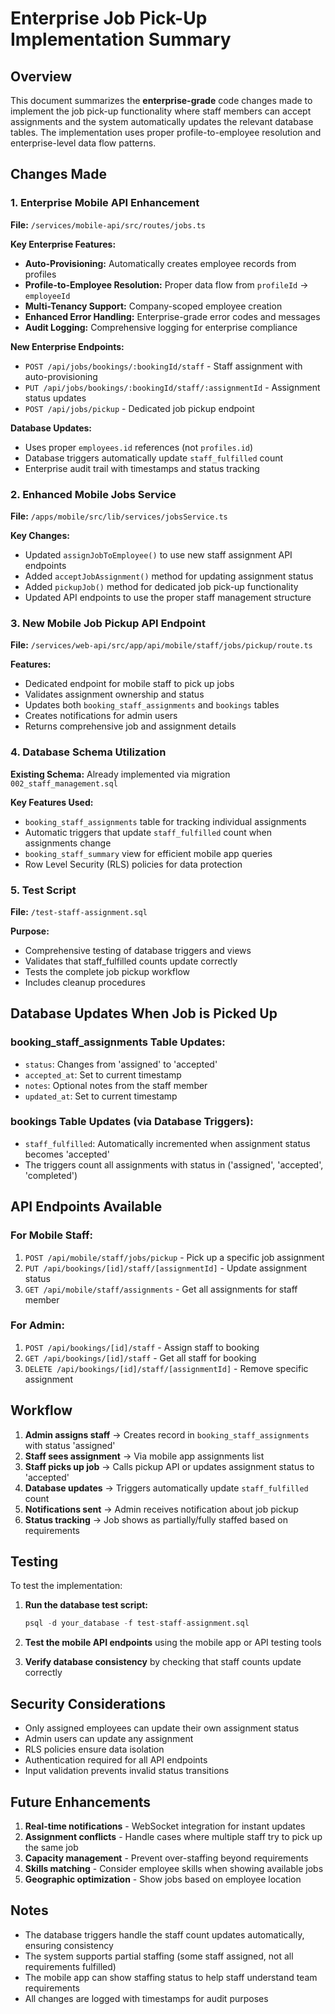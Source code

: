 # Enterprise Job Pick-Up Implementation Summary

## Overview

This document summarizes the **enterprise-grade** code changes made to implement the job pick-up functionality where staff members can accept assignments and the system automatically updates the relevant database tables. The implementation uses proper profile-to-employee resolution and enterprise-level data flow patterns.

## Changes Made

### 1. Enterprise Mobile API Enhancement
**File:** `/services/mobile-api/src/routes/jobs.ts`

**Key Enterprise Features:**
- **Auto-Provisioning:** Automatically creates employee records from profiles
- **Profile-to-Employee Resolution:** Proper data flow from `profileId` → `employeeId`
- **Multi-Tenancy Support:** Company-scoped employee creation
- **Enhanced Error Handling:** Enterprise-grade error codes and messages
- **Audit Logging:** Comprehensive logging for enterprise compliance

**New Enterprise Endpoints:**
- `POST /api/jobs/bookings/:bookingId/staff` - Staff assignment with auto-provisioning
- `PUT /api/jobs/bookings/:bookingId/staff/:assignmentId` - Assignment status updates
- `POST /api/jobs/pickup` - Dedicated job pickup endpoint

**Database Updates:**
- Uses proper `employees.id` references (not `profiles.id`)
- Database triggers automatically update `staff_fulfilled` count
- Enterprise audit trail with timestamps and status tracking

### 2. Enhanced Mobile Jobs Service
**File:** `/apps/mobile/src/lib/services/jobsService.ts`

**Key Changes:**
- Updated `assignJobToEmployee()` to use new staff assignment API endpoints
- Added `acceptJobAssignment()` method for updating assignment status
- Added `pickupJob()` method for dedicated job pick-up functionality
- Updated API endpoints to use the proper staff management structure

### 3. New Mobile Job Pickup API Endpoint
**File:** `/services/web-api/src/app/api/mobile/staff/jobs/pickup/route.ts`

**Features:**
- Dedicated endpoint for mobile staff to pick up jobs
- Validates assignment ownership and status
- Updates both `booking_staff_assignments` and `bookings` tables
- Creates notifications for admin users
- Returns comprehensive job and assignment details

### 4. Database Schema Utilization
**Existing Schema:** Already implemented via migration `002_staff_management.sql`

**Key Features Used:**
- `booking_staff_assignments` table for tracking individual assignments
- Automatic triggers that update `staff_fulfilled` count when assignments change
- `booking_staff_summary` view for efficient mobile app queries
- Row Level Security (RLS) policies for data protection

### 5. Test Script
**File:** `/test-staff-assignment.sql`

**Purpose:**
- Comprehensive testing of database triggers and views
- Validates that staff_fulfilled counts update correctly
- Tests the complete job pickup workflow
- Includes cleanup procedures

## Database Updates When Job is Picked Up

### booking_staff_assignments Table Updates:
- `status`: Changes from 'assigned' to 'accepted'
- `accepted_at`: Set to current timestamp
- `notes`: Optional notes from the staff member
- `updated_at`: Set to current timestamp

### bookings Table Updates (via Database Triggers):
- `staff_fulfilled`: Automatically incremented when assignment status becomes 'accepted'
- The triggers count all assignments with status in ('assigned', 'accepted', 'completed')

## API Endpoints Available

### For Mobile Staff:
1. `POST /api/mobile/staff/jobs/pickup` - Pick up a specific job assignment
2. `PUT /api/bookings/[id]/staff/[assignmentId]` - Update assignment status
3. `GET /api/mobile/staff/assignments` - Get all assignments for staff member

### For Admin:
1. `POST /api/bookings/[id]/staff` - Assign staff to booking
2. `GET /api/bookings/[id]/staff` - Get all staff for booking
3. `DELETE /api/bookings/[id]/staff/[assignmentId]` - Remove specific assignment

## Workflow

1. **Admin assigns staff** → Creates record in `booking_staff_assignments` with status 'assigned'
2. **Staff sees assignment** → Via mobile app assignments list
3. **Staff picks up job** → Calls pickup API or updates assignment status to 'accepted'
4. **Database updates** → Triggers automatically update `staff_fulfilled` count
5. **Notifications sent** → Admin receives notification about job pickup
6. **Status tracking** → Job shows as partially/fully staffed based on requirements

## Testing

To test the implementation:

1. **Run the database test script:**
   ```sql
   psql -d your_database -f test-staff-assignment.sql
   ```

2. **Test the mobile API endpoints** using the mobile app or API testing tools

3. **Verify database consistency** by checking that staff counts update correctly

## Security Considerations

- Only assigned employees can update their own assignment status
- Admin users can update any assignment
- RLS policies ensure data isolation
- Authentication required for all API endpoints
- Input validation prevents invalid status transitions

## Future Enhancements

1. **Real-time notifications** - WebSocket integration for instant updates
2. **Assignment conflicts** - Handle cases where multiple staff try to pick up the same job
3. **Capacity management** - Prevent over-staffing beyond requirements
4. **Skills matching** - Consider employee skills when showing available jobs
5. **Geographic optimization** - Show jobs based on employee location

## Notes

- The database triggers handle the staff count updates automatically, ensuring consistency
- The system supports partial staffing (some staff assigned, not all requirements fulfilled)
- The mobile app can show staffing status to help staff understand team requirements
- All changes are logged with timestamps for audit purposes
